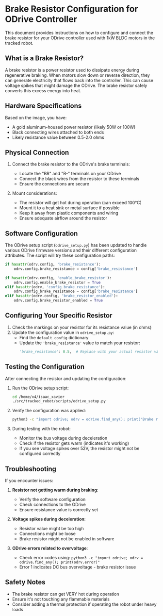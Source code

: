 # Brake Resistor Configuration for ODrive Controller

This document provides instructions on how to configure and connect the brake resistor for your ODrive controller used with 1kW BLDC motors in the tracked robot.

## What is a Brake Resistor?

A brake resistor is a power resistor used to dissipate energy during regenerative braking. When motors slow down or reverse direction, they can generate electricity that flows back into the controller. This can cause voltage spikes that might damage the ODrive. The brake resistor safely converts this excess energy into heat.

## Hardware Specifications

Based on the image, you have:
- A gold aluminum-housed power resistor (likely 50W or 100W)
- Black connecting wires attached to both ends
- Likely resistance value between 0.5-2.0 ohms

## Physical Connection

1. Connect the brake resistor to the ODrive's brake terminals:
   - Locate the "BR" and "B-" terminals on your ODrive
   - Connect the black wires from the resistor to these terminals
   - Ensure the connections are secure

2. Mount considerations:
   - The resistor will get hot during operation (can exceed 100°C)
   - Mount it to a heat sink or metal surface if possible
   - Keep it away from plastic components and wiring
   - Ensure adequate airflow around the resistor

## Software Configuration

The ODrive setup script (`odrive_setup.py`) has been updated to handle various ODrive firmware versions and their different configuration attributes. The script will try these configuration paths:

```python
if hasattr(odrv.config, 'brake_resistance'):
    odrv.config.brake_resistance = config['brake_resistance']
    
if hasattr(odrv.config, 'enable_brake_resistor'):
    odrv.config.enable_brake_resistor = True
elif hasattr(odrv, 'config_brake_resistance'):
    odrv.config_brake_resistance = config['brake_resistance']
elif hasattr(odrv.config, 'brake_resistor_enabled'):
    odrv.config.brake_resistor_enabled = True
```

## Configuring Your Specific Resistor

1. Check the markings on your resistor for its resistance value (in ohms)
2. Update the configuration value in `odrive_setup.py`:
   - Find the `default_config` dictionary
   - Update the `'brake_resistance'` value to match your resistor:
     ```python
     'brake_resistance': 0.5,  # Replace with your actual resistor value
     ```

## Testing the Configuration

After connecting the resistor and updating the configuration:

1. Run the ODrive setup script:
   ```bash
   cd /home/x4/isaac_xavier
   ./src/tracked_robot/scripts/odrive_setup.py
   ```

2. Verify the configuration was applied:
   ```bash
   python3 -c "import odrive; odrv = odrive.find_any(); print('Brake resistor enabled:', getattr(odrv.config, 'enable_brake_resistor', None))"
   ```

3. During testing with the robot:
   - Monitor the bus voltage during deceleration
   - Check if the resistor gets warm (indicates it's working)
   - If you see voltage spikes over 52V, the resistor might not be configured correctly

## Troubleshooting

If you encounter issues:

1. **Resistor not getting warm during braking**:
   - Verify the software configuration
   - Check connections to the ODrive
   - Ensure resistance value is correctly set

2. **Voltage spikes during deceleration**:
   - Resistor value might be too high
   - Connections might be loose
   - Brake resistor might not be enabled in software

3. **ODrive errors related to overvoltage**:
   - Check error codes using: `python3 -c "import odrive; odrv = odrive.find_any(); print(odrv.error)"`
   - Error 1 indicates DC bus overvoltage - brake resistor issue

## Safety Notes

- The brake resistor can get VERY hot during operation
- Ensure it's not touching any flammable materials
- Consider adding a thermal protection if operating the robot under heavy loads
